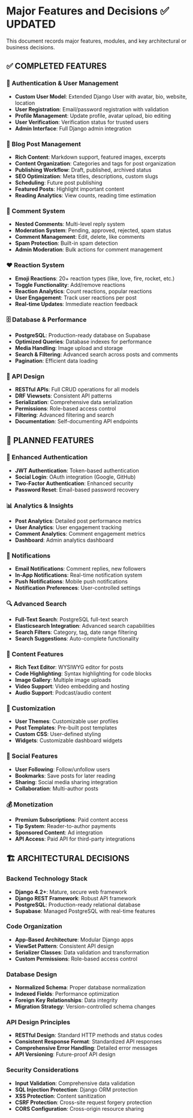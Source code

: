 # Major Features and Decisions ✅ UPDATED

This document records major features, modules, and key architectural or business decisions.

## ✅ COMPLETED FEATURES

### 🔐 Authentication & User Management
- **Custom User Model**: Extended Django User with avatar, bio, website, location
- **User Registration**: Email/password registration with validation
- **Profile Management**: Update profile, avatar upload, bio editing
- **User Verification**: Verification status for trusted users
- **Admin Interface**: Full Django admin integration

### 📝 Blog Post Management
- **Rich Content**: Markdown support, featured images, excerpts
- **Content Organization**: Categories and tags for post organization
- **Publishing Workflow**: Draft, published, archived status
- **SEO Optimization**: Meta titles, descriptions, custom slugs
- **Scheduling**: Future post publishing
- **Featured Posts**: Highlight important content
- **Reading Analytics**: View counts, reading time estimation

### 💬 Comment System
- **Nested Comments**: Multi-level reply system
- **Moderation System**: Pending, approved, rejected, spam status
- **Comment Management**: Edit, delete, like comments
- **Spam Protection**: Built-in spam detection
- **Admin Moderation**: Bulk actions for comment management

### ❤️ Reaction System
- **Emoji Reactions**: 20+ reaction types (like, love, fire, rocket, etc.)
- **Toggle Functionality**: Add/remove reactions
- **Reaction Analytics**: Count reactions, popular reactions
- **User Engagement**: Track user reactions per post
- **Real-time Updates**: Immediate reaction feedback

### 🗄️ Database & Performance
- **PostgreSQL**: Production-ready database on Supabase
- **Optimized Queries**: Database indexes for performance
- **Media Handling**: Image upload and storage
- **Search & Filtering**: Advanced search across posts and comments
- **Pagination**: Efficient data loading

### 🔌 API Design
- **RESTful APIs**: Full CRUD operations for all models
- **DRF Viewsets**: Consistent API patterns
- **Serialization**: Comprehensive data serialization
- **Permissions**: Role-based access control
- **Filtering**: Advanced filtering and search
- **Documentation**: Self-documenting API endpoints

## 🚧 PLANNED FEATURES

### 🔐 Enhanced Authentication
- **JWT Authentication**: Token-based authentication
- **Social Login**: OAuth integration (Google, GitHub)
- **Two-Factor Authentication**: Enhanced security
- **Password Reset**: Email-based password recovery

### 📊 Analytics & Insights
- **Post Analytics**: Detailed post performance metrics
- **User Analytics**: User engagement tracking
- **Comment Analytics**: Comment engagement metrics
- **Dashboard**: Admin analytics dashboard

### 📧 Notifications
- **Email Notifications**: Comment replies, new followers
- **In-App Notifications**: Real-time notification system
- **Push Notifications**: Mobile push notifications
- **Notification Preferences**: User-controlled settings

### 🔍 Advanced Search
- **Full-Text Search**: PostgreSQL full-text search
- **Elasticsearch Integration**: Advanced search capabilities
- **Search Filters**: Category, tag, date range filtering
- **Search Suggestions**: Auto-complete functionality

### 📱 Content Features
- **Rich Text Editor**: WYSIWYG editor for posts
- **Code Highlighting**: Syntax highlighting for code blocks
- **Image Gallery**: Multiple image uploads
- **Video Support**: Video embedding and hosting
- **Audio Support**: Podcast/audio content

### 🎨 Customization
- **User Themes**: Customizable user profiles
- **Post Templates**: Pre-built post templates
- **Custom CSS**: User-defined styling
- **Widgets**: Customizable dashboard widgets

### 🔗 Social Features
- **User Following**: Follow/unfollow users
- **Bookmarks**: Save posts for later reading
- **Sharing**: Social media sharing integration
- **Collaboration**: Multi-author posts

### 💰 Monetization
- **Premium Subscriptions**: Paid content access
- **Tip System**: Reader-to-author payments
- **Sponsored Content**: Ad integration
- **API Access**: Paid API for third-party integrations

## 🏗️ ARCHITECTURAL DECISIONS

### Backend Technology Stack
- **Django 4.2+**: Mature, secure web framework
- **Django REST Framework**: Robust API framework
- **PostgreSQL**: Production-ready relational database
- **Supabase**: Managed PostgreSQL with real-time features

### Code Organization
- **App-Based Architecture**: Modular Django apps
- **ViewSet Pattern**: Consistent API design
- **Serializer Classes**: Data validation and transformation
- **Custom Permissions**: Role-based access control

### Database Design
- **Normalized Schema**: Proper database normalization
- **Indexed Fields**: Performance optimization
- **Foreign Key Relationships**: Data integrity
- **Migration Strategy**: Version-controlled schema changes

### API Design Principles
- **RESTful Design**: Standard HTTP methods and status codes
- **Consistent Response Format**: Standardized API responses
- **Comprehensive Error Handling**: Detailed error messages
- **API Versioning**: Future-proof API design

### Security Considerations
- **Input Validation**: Comprehensive data validation
- **SQL Injection Protection**: Django ORM protection
- **XSS Protection**: Content sanitization
- **CSRF Protection**: Cross-site request forgery protection
- **CORS Configuration**: Cross-origin resource sharing
